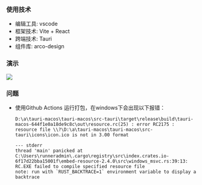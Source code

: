 ### 使用技术
- 编辑工具: vscode
- 框架技术: Vite + React
- 跨端技术: Tauri
- 组件库: arco-design

### 演示
![](https://github.com/tiandi0228/tauri-macos/blob/main/doc/demo.gif)



### 问题
- 使用Github Actions 运行打包，在windows下会出现以下报错：
  ```
  D:\a\tauri-macos\tauri-macos\src-tauri\target\release\build\tauri-macos-644f1e0a18de9c8c\out\resource.rc(25) : error RC2175 : resource file \\?\D:\a\tauri-macos\tauri-macos\src-tauri\icons\icon.ico is not in 3.00 format
  
  --- stderr
  thread 'main' panicked at C:\Users\runneradmin\.cargo\registry\src\index.crates.io-6f17d22bba15001f\embed-resource-2.4.0\src\windows_msvc.rs:39:13:
  RC.EXE failed to compile specified resource file
  note: run with `RUST_BACKTRACE=1` environment variable to display a backtrace
  ```

